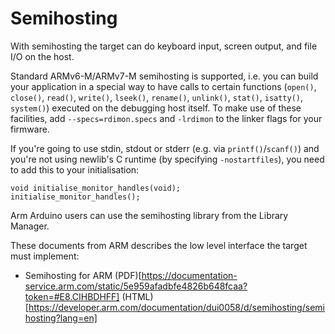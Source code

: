 # Semihosting

With semihosting the target can do keyboard input, screen output, and file I/O on the host.

Standard ARMv6-M/ARMv7-M semihosting is supported, i.e. you can build your application in a special way to have calls to certain functions (`open()`, `close()`, `read()`, `write()`, `lseek()`, `rename()`, `unlink()`,
`stat()`, `isatty()`, `system()`) executed on the debugging host itself. To make use of these facilities, add `--specs=rdimon.specs` and `-lrdimon` to the linker flags for your firmware.

If you're going to use stdin, stdout or stderr (e.g. via `printf()`/`scanf()`) and you're not using newlib's C runtime (by specifying `-nostartfiles`), you need to add this to your initialisation:
```
void initialise_monitor_handles(void);
initialise_monitor_handles();
```

Arm Arduino users can use the semihosting library from the Library Manager.

These documents from ARM describes the low level interface the target must implement:

* Semihosting for ARM (PDF)[https://documentation-service.arm.com/static/5e959afadbfe4826b648fcaa?token=#E8.CIHBDHFF] (HTML)[https://developer.arm.com/documentation/dui0058/d/semihosting/semihosting?lang=en]
